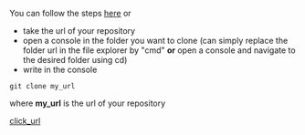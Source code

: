 You can follow the steps [here](https://help.github.com/en/articles/cloning-a-repository)
or
* take the url of your repository
* open a console in the folder you want to clone (can simply replace the folder url in the file explorer by "cmd" __or__ open a console and navigate to the desired folder using cd)
* write in the console 
```
git clone my_url
```
where __my_url__ is the url of your repository

[click_url](/images/click_url.png)
